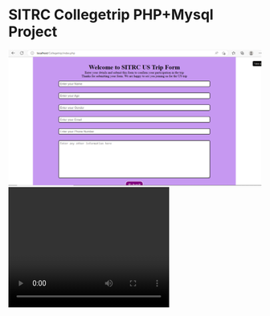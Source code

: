 # SITRC Collegetrip PHP+Mysql Project
<img src="Screenshot.png">
<video width="320" height="240" controls>
  <source src="video.mp4" type="video/mp4">
</video>
